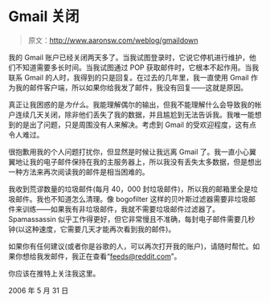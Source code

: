 # Gmail 关闭

> 原文：<http://www.aaronsw.com/weblog/gmaildown>

我的 Gmail 账户已经关闭两天多了。当我试图登录时，它说它停机进行维护，他们不知道需要多长时间。当我试图通过 POP 获取邮件时，它根本不起作用。当我联系 Gmail 的人时，我得到的只是回复。在过去的几年里，我一直使用 Gmail 作为我的邮件客户端，所以如果你给我发了邮件，我没有回复——这就是原因。

真正让我困惑的是*为什么*。我能理解偶尔的输出，但我不能理解什么会导致我的帐户连续几天关闭，除非他们丢失了我的数据，并且尴尬到无法告诉我。我唯一能想到的是出了问题，只是周围没有人来解决。考虑到 Gmail 的受欢迎程度，这有点令人难过。

很抱歉用我的个人问题打扰你，但显然是时候让我远离 Gmail 了。我一直小心翼翼地让我的电子邮件保持在我的主服务器上，所以我没有丢失太多数据，但是想出一种方法来再次阅读我的邮件是相当困难的。

我收到荒谬数量的垃圾邮件(每月 40，000 封垃圾邮件)，所以我的邮箱里全是垃圾邮件。我也不知道怎么清理。像 bogofilter 这样的贝叶斯过滤器需要非垃圾邮件来训练——如果我有非垃圾邮件，我就不需要垃圾邮件过滤器了。Spamassassin 似乎工作得更好，但它非常慢且不准确，每封电子邮件需要几秒钟(以这种速度，它需要几天才能再次看到我的邮件)。

如果你有任何建议(或者你是谷歌的人，可以再次打开我的账户)，请随时帮忙。如果你想给我发邮件，我正在查看“feeds@reddit.com”。

你应该在推特上关注我这里。

2006 年 5 月 31 日